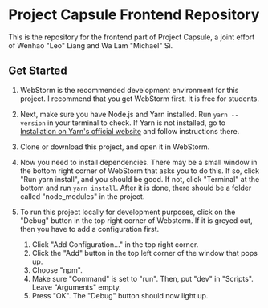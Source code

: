 # Project Capsule Frontend Repository

This is the repository for the frontend part of Project Capsule, a joint effort of Wenhao "Leo" Liang and Wa Lam
"Michael" Si.

## Get Started

1. WebStorm is the recommended development environment for this project. I recommend that you get WebStorm first. It is
free for students.

2. Next, make sure you have Node.js and Yarn installed. Run `yarn --version` in your terminal to check. If Yarn is not
installed, go to [Installation on Yarn's official website](https://classic.yarnpkg.com/en/docs/install/) and follow
instructions there.

3. Clone or download this project, and open it in WebStorm.

4. Now you need to install dependencies. There may be a small window in the bottom right corner of WebStorm that asks
you to do this. If so, click "Run yarn install", and you should be good. If not, click "Terminal" at the bottom and run
`yarn install`. After it is done, there should be a folder called "node_modules" in the project.

5. To run this project locally for development purposes, click on the "Debug" button in the top right corner of
Webstorm. If it is greyed out, then you have to add a configuration first.

   1. Click "Add Configuration..." in the top right corner.
   2. Click the "Add" button in the top left corner of the window that pops up.
   3. Choose "npm".
   4. Make sure "Command" is set to "run". Then, put "dev" in "Scripts". Leave "Arguments" empty.
   5. Press "OK". The "Debug" button should now light up.
   
   
